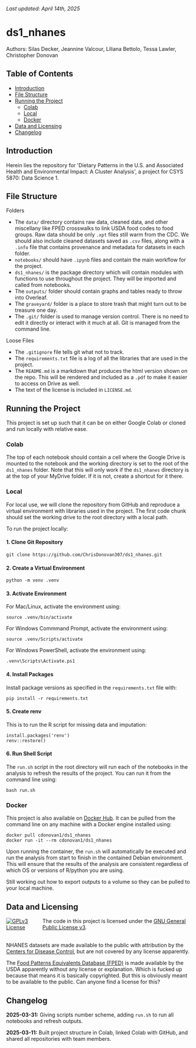 _Last updated: April 14th, 2025_

# ds1_nhanes

Authors: Silas Decker, Jeannine Valcour, Liliana Bettolo, Tessa Lawler, Christopher Donovan

## Table of Contents

- [Introduction](#introduction)
- [File Structure](#file-structure)
- [Running the Project](#running-the-project)
  - [Colab](#colab)
  - [Local](#local)
  - [Docker](#docker)
- [Data and Licensing](#data-and-licensing)
- [Changelog](#changelog)

## Introduction

Herein lies the repository for 'Dietary Patterns in the U.S. and Associated Health and
Environmental Impact: A Cluster Analysis', a project for CSYS 5870: Data Science 1. 

## File Structure

Folders

- The `data/` directory contains raw data, cleaned data, and other miscellany like FPED crosswalks to link USDA food codes to food groups. Raw data should be only `.xpt` files still warm from the CDC. We should also include cleaned datasets saved as `.csv` files, along with a `.info` file that contains provenance and metadata for datasets in each folder. 
- `notebooks/` should have `.ipynb` files and contain the main workflow for the project. 
- `ds1_nhanes/` is the package directory which will contain modules with functions to use throughout the project. They will be imported and called from notebooks.
- The `outputs/` folder should contain graphs and tables ready to throw into Overleaf. 
- The `graveyard/` folder is a place to store trash that might turn out to be treasure one day.
- The `.git/` folder is used to manage version control. There is no need to edit it directly or interact with it much at all. Git is managed from the command line.

Loose Files

- The `.gitignore` file tells git what not to track.
- The `requirements.txt` file is a log of all the libraries that are used in the project. 
- The `README.md` is a markdown that produces the html version shown on the repo. This will be rendered and included as a `.pdf` to make it easier to access on Drive as well.
- The text of the license is included in `LICENSE.md`. 

## Running the Project

This project is set up such that it can be on either Google Colab or cloned and run locally with relative ease.

### Colab

The top of each notebook should contain a cell where the Google Drive is mounted to the notebook and the working directory is set to the root of the `ds1_nhanes` folder. Note that this will only work if the `ds1_nhanes` directory is at the top of your MyDrive folder. If it is not, create a shortcut for it there. 

### Local

For local use, we will clone the repository from GitHub and reproduce a virtual environment with libraries used in the project. The first code chunk should set the working drive to the root directory with a local path.

To run the project locally:

#### 1. Clone Git Repository

```
git clone https://github.com/ChrisDonovan307/ds1_nhanes.git
```

#### 2. Create a Virtual Environment

```
python -m venv .venv
```

#### 3. Activate Environment

For Mac/Linux, activate the environment using:

```
source .venv/bin/activate
```

For Windows Commmand Prompt, activate the environment using:

```
source .venv/Scripts/activate
```

For Windows PowerShell, activate the environment using:

```
.venv\Scripts\Activate.ps1
```

#### 4. Install Packages

Install package versions as specified in the `requirements.txt` file with:

```
pip install -r requirements.txt
```

#### 5. Create renv

This is to run the R script for missing data and imputation:

```
install.packages('renv')
renv::restore()
```

#### 6. Run Shell Script

The `run.sh` script in the root directory will run each of the notebooks in the analysis to refresh the results of the project. You can run it from the command line using:

```
bash run.sh
```

### Docker

This project is also available on [Docker Hub](https://hub.docker.com/). It can be pulled from the command line on any machine with a Docker engine installed using:

```
docker pull cdonovan1/ds1_nhanes
docker run -it --rm cdonovan1/ds1_nhanes
```

Upon running the container, the `run.sh` will automatically be executed and run the analysis from start to finish in the contained Debian environment. This will ensure that the results of the analysis are consistent regardless of which OS or versions of R/python you are using.

Still working out how to export outputs to a volume so they can be pulled to your local machine.

## Data and Licensing

<div style="display: flex; align-items: center;">
  <a rel="license" href="https://www.gnu.org/licenses/gpl-3.0.en.html#license-text">
    <img alt="GPLv3 License" style="border-width:0; margin-right: 10px;" src="https://www.gnu.org/graphics/gplv3-or-later-sm.png" />
  </a>
  <span>
    The code in this project is licensed under the 
    <a rel="license" href="https://www.gnu.org/licenses/gpl-3.0.en.html#license-text">GNU General Public License v3</a>.
  </span>
</div>
<br>

NHANES datasets are made available to the public with attribution by the [Centers for Disease Control](https://wwwn.cdc.gov/nchs/nhanes/Default.aspx), but are not covered by any license apparently.

The [Food Patterns Equivalents Database (FPED)](https://www.ars.usda.gov/northeast-area/beltsville-md-bhnrc/beltsville-human-nutrition-research-center/food-surveys-research-group/docs/fndds-download-databases/) is made available by the USDA apparently without any license or explanation. Which is fucked up because that means it is basically copyrighted. But this is obviously meant to be available to the public. Can anyone find a license for this?

## Changelog

**2025-03-31:** Giving scripts number scheme, adding `run.sh` to run all notebooks and refresh outputs.

**2025-03-11:** Built project structure in Colab, linked Colab with GitHub, and shared all repositories with team members.
